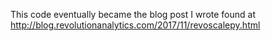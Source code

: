 
This code eventually became the blog post I wrote found at http://blog.revolutionanalytics.com/2017/11/revoscalepy.html 